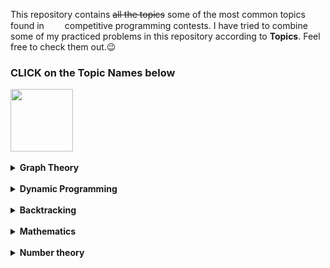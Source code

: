 This repository contains <del>all the topics</del> some of the most common topics found in  <img src = "asset/images.png" width = "25px" height = "15px"> competitive programming contests. I have tried to combine some of my practiced problems in this repository according to <b>Topics</b>. Feel free to check them out.😉


<h3>CLICK on the Topic Names below </h3>
<img width = "100px" align = "center" src = "https://cdn.dribbble.com/users/729829/screenshots/3975065/media/af0e87e1f3254324eeb80e489403c445.gif"> <br> <br>

<details>
<summary> 
<b>Graph Theory</b>
</summary>


<p align = "center"> <b>Concepts</b> </p>

1. [BFS](https://github.com/khalid586/Competitive-programming-Topics/blob/main/Graph%20theory/Concepts/BFS_.cpp)

1. [BFS traversal[Level of a tree]](https://github.com/khalid586/Competitive-programming-Topics/blob/main/Graph%20theory/Concepts/BFS%20traversal%5BLevel%20of%20a%20tree%5D.cpp)

1. [DFS](https://github.com/khalid586/Competitive-programming-Topics/blob/main/Graph%20theory/Concepts/DFS.cpp)

1. [Bipartite Graph checking](https://github.com/khalid586/Competitive-programming-Topics/blob/main/Graph%20theory/Concepts/Bipartite%20Graph%20checking.cpp)

1. [Cycle detection of undirected graph and printing the cycle](https://github.com/khalid586/Competitive-programming-Topics/blob/main/Graph%20theory/Concepts/Cycle%20detection%20of%20undirected%20graph%20and%20printing%20the%20cycle.cpp)

1. [Cycle detection on DAG[using BFS]](https://github.com/khalid586/Competitive-programming-Topics/blob/main/Graph%20theory/Concepts/Cycle%20detection%20on%20DAG%5Busing%20BFS%5D.cpp)

1. [Finding all paths(starting from 1) in an undirected graph](https://github.com/khalid586/Competitive-programming-Topics/blob/main/Graph%20theory/Concepts/Finding%20all%20paths(starting%20from%201)%20in%20an%20undirected%20graph.cpp)



1. [TopSort to generate all orderings & detect cycle](https://github.com/khalid586/Competitive-programming-Topics/blob/main/Graph%20theory/Concepts/TopSort%20to%20generate%20all%20orderings%20%26%20detect%20cycle.cpp)

1. [TopSort](https://github.com/khalid586/Competitive-programming-Topics/blob/main/Graph%20theory/Concepts/TopSort.cpp)

1. [TopSort[BFS (kahn's algo)]](https://github.com/khalid586/Competitive-programming-Topics/blob/main/Graph%20theory/Concepts/TopSort%5BBFS%20(kahn's%20algo)%5D.cpp)

1. [Dijkstra](https://github.com/khalid586/Competitive-programming-Topics/blob/main/Graph%20theory/Concepts/dijkstra.cpp)

1. [Dijkstra (using set)](https://github.com/khalid586/Competitive-programming-Topics/blob/main/Graph%20theory/Concepts/dijkstra%20%5B%20using%20set%5D.cpp)


<p align = "center"> <b>Problems</b> </p>

<details>
<summary> 
<b>BFS & DFS traversal</b>
</summary>

1. [Aizu - ALDS1_11_C](https://github.com/khalid586/Competitive-programming-Topics/blob/main/Graph%20theory/Problems/BFS%20%26%20DFS%20traversal/Aizu%20-%20ALDS1_11_C.cpp)

1. [Aizu ALDS1_11_A.cpp](https://github.com/khalid586/Competitive-programming-Topics/blob/main/Graph%20theory/Problems/BFS%20%26%20DFS%20traversal/Aizu%20ALDS1_11_A.cpp)

1. [Aizu ALDS1_11_B.cpp](https://github.com/khalid586/Competitive-programming-Topics/blob/main/Graph%20theory/Problems/BFS%20%26%20DFS%20traversal/Aizu%20ALDS1_11_B.cpp)

</details>

<details>
<summary> 
<b>Bipartite graph checking</b>
</summary>

1. [CodeForces 862B_Mahmoud and Ehab and the bipartiteness](https://github.com/khalid586/Competitive-programming-Topics/blob/main/Graph%20theory/Problems/Bipartite%20graph%20checking/CodeForces%20862B_Mahmoud%20and%20Ehab%20and%20the%20bipartiteness.cpp)

1. [SPOJ A Bug's life](https://github.com/khalid586/Competitive-programming-Topics/blob/main/Graph%20theory/Problems/Bipartite%20graph%20checking/SPOJ%20A%20Bug's%20life.cpp)

1. [UVA_10004_Bicoloring](https://github.com/khalid586/Competitive-programming-Topics/blob/main/Graph%20theory/Problems/Bipartite%20graph%20checking/UVA_10004_Bicoloring.cpp)

</details>

<details>
<summary> 
<b>Connected Components</b>
</summary>

1. [UVa 459 - Graph Connectivity](https://github.com/khalid586/Competitive-programming-Topics/blob/main/Graph%20theory/Problems/Connected%20components/UVa%20459%20-%20Graph%20Connectivity.cpp)

</details>

<details>
<summary> 
<b>Grid Problems</b>
</summary>

1. [CSES Labyrinth](https://github.com/khalid586/Competitive-programming-Topics/blob/main/Graph%20theory/Problems/Grid%20problems/CSES%20Labyrinth.cpp)

1. [CSES counting rooms](https://github.com/khalid586/Competitive-programming-Topics/blob/main/Graph%20theory/Problems/Grid%20problems/CSES%20counting%20rooms.cpp)

1. [CSES counting rooms[BFS]](https://github.com/khalid586/Competitive-programming-Topics/blob/main/Graph%20theory/Problems/Grid%20problems/CSES%20counting%20rooms%5BBFS%5D.cpp)

1. [LightOJ 1012_Guilty Prince](https://github.com/khalid586/Competitive-programming-Topics/blob/main/Graph%20theory/Problems/Grid%20problems/LightOJ%201012_Guilty%20Prince.cpp)

1. [UVA 572 Oil Deposits](https://github.com/khalid586/Competitive-programming-Topics/blob/main/Graph%20theory/Problems/Grid%20problems/UVA%20572%20Oil%20Deposits.cpp)

1. [UVa 11094](https://github.com/khalid586/Competitive-programming-Topics/blob/main/Graph%20theory/Problems/Grid%20problems/UVa%2011094.cpp)

1. [UVa 11953](https://github.com/khalid586/Competitive-programming-Topics/blob/main/Graph%20theory/Problems/Grid%20problems/UVa%2011953.cpp)

1. [UVa 871](https://github.com/khalid586/Competitive-programming-Topics/blob/main/Graph%20theory/Problems/Grid%20problems/UVa%20871.cpp)

</details>

<details>
<summary> 
<b>Topological Sort</b>
</summary>

1. [CSES Course Schedule](https://github.com/khalid586/Competitive-programming-Topics/blob/main/Graph%20theory/Problems/Topological%20sort/CSES%20Course%20Schedule.cpp)

1. [UVA10305 OrderingTasks(BFS used)](https://github.com/khalid586/Competitive-programming-Topics/blob/main/Graph%20theory/Problems/Topological%20sort/UVA10305%20OrderingTasks%5BBFS%20used%5D.cpp)

1. [UVa 10305 order Tasks(DFS used)](https://github.com/khalid586/Competitive-programming-Topics/blob/main/Graph%20theory/Problems/Topological%20sort/UVa%2010305%20order%20Tasks%5BDFS%20used%5D.cpp)

1. [UVa 11504 dominos](https://github.com/khalid586/Competitive-programming-Topics/blob/main/Graph%20theory/Problems/Topological%20sort/UVa%2011504%20dominos.cpp)

1. [UVa 872 ordering.cpp](https://github.com/khalid586/Competitive-programming-Topics/blob/main/Graph%20theory/Problems/Topological%20sort/UVa%20872%20ordering.cpp)

</details>

<details>
<summary><b>CSES,Toph,LightOj problems</b></summary>

1. [CSES Building Roads_1666(connected components)](https://github.com/khalid586/Competitive-programming-Topics/blob/main/Graph%20theory/Problems/CSES%20Building%20Roads_1666%5Bconnected%20components%5D.cpp)

1. [CSES Building Teams_1668](https://github.com/khalid586/Competitive-programming-Topics/blob/main/Graph%20theory/Problems/CSES%20Building%20Teams_1668.cpp)

1. [CSES Shortest Routes I](https://github.com/khalid586/Competitive-programming-Topics/blob/main/Graph%20theory/Problems/CSES%20Shortest%20Routes%20I.cpp)

1. [CSES message route_1667](https://github.com/khalid586/Competitive-programming-Topics/blob/main/Graph%20theory/Problems/CSES%20message%20route_1667.cpp)

1. [CSES round_trip_1669](https://github.com/khalid586/Competitive-programming-Topics/blob/main/Graph%20theory/Problems/CSES%20round_trip_1669.cpp)

1. [CodeForces_24A_Ring road](https://github.com/khalid586/Competitive-programming-Topics/blob/main/Graph%20theory/Problems/CodeForces_24A_Ring%20road.cpp)

1. [LightOJ1094_Farthest Nodes in a Tree](https://github.com/khalid586/Competitive-programming-Topics/blob/main/Graph%20theory/Problems/LightOJ1094_Farthest%20Nodes%20in%20a%20Tree.cpp)

1. [Atcoder 54C One-stroke Path](https://github.com/khalid586/Competitive-programming-Topics/blob/main/Graph%20theory/Problems/atcoder%2054C%20One-stroke%20Path.cpp)

</details>

</details>

<br>

<details>
<summary> 
<b>Dynamic Programming</b>
</summary>

<p align = "center"> <b>Problems</b> </p>

1. [CSES Coin Combinations I](https://github.com/khalid586/Competitive-programming-Topics/blob/main/Dynamic%20programming/CSES%20Coin%20Combinations%20I.cpp)

1. [CSES Coin Combinations II](https://github.com/khalid586/Competitive-programming-Topics/blob/main/Dynamic%20programming/CSES%20Coin%20Combinations%20II.cpp)

1. [CSES Dice Combinations](https://github.com/khalid586/Competitive-programming-Topics/blob/main/Dynamic%20programming/CSES%20Dice%20Combinations.cpp)

1. [CSES Grid Paths](https://github.com/khalid586/Competitive-programming-Topics/blob/main/Dynamic%20programming/CSES%20Grid%20Paths.cpp)

1. [CSES Removing Digits](https://github.com/khalid586/Competitive-programming-Topics/blob/main/Dynamic%20programming/CSES%20Removing%20Digits.cpp)

1. [Frog 1 AtCoder - dp_a](https://github.com/khalid586/Competitive-programming-Topics/blob/main/Dynamic%20programming/Frog%201%20AtCoder%20-%20dp_a%20.cpp)

1. [Frog 2 AtCoder - dp_b](https://github.com/khalid586/Competitive-programming-Topics/blob/main/Dynamic%20programming/Frog%202%20AtCoder%20-%20dp_b.cpp)

1. [Vacation AtCoder - dp_c](https://github.com/khalid586/Competitive-programming-Topics/blob/main/Dynamic%20programming/Vacation%20AtCoder%20-%20dp_c.cpp)



</details>

<br>

<details>
<summary> 
<b>Backtracking</b>
</summary>

<p align = "center"> <b>Concepts</b> </p>

1. [Generate all permutations](https://github.com/khalid586/Competitive-programming-Topics/blob/main/Backtracking/Concepts/Generate%20all%20permutations.cpp)

<p align = "center"> <b>Problems</b> </p>

1. [CSES creating strings](https://github.com/khalid586/Competitive-programming-Topics/blob/main/Backtracking/Problems/CSES%20creating%20strings.cpp)
</details>

<br>

<details>
<summary> <b>Mathematics</b> </summary>

<p align = "center"> <b>Concepts</b> </p>

1. [Multiplication of two large numbers](https://github.com/khalid586/Competitive-programming-Topics/blob/main/Math%20concepts%20%26%20problems/Basic%20maths%20concepts/Multiplication%20of%20two%20large%20numbers.cpp)
1. [Quotient and remainder of a very large number](https://github.com/khalid586/Competitive-programming-Topics/blob/main/Math%20concepts%20%26%20problems/Basic%20maths%20concepts/Quotient%20and%20remainder%20of%20a%20very%20large%20number.cpp)


<p align = "center"> <b>Problems</b> </p>

1. [CodeForces 1370A Maximum GCD](https://github.com/khalid586/Competitive-programming-Topics/blob/main/Math%20concepts%20%26%20problems/Problems/CodeForces%201370A%20Maximum%20GCD.cpp)
1. [CodeForces 987C_Three displays](https://github.com/khalid586/Competitive-programming-Topics/blob/main/Math%20concepts%20%26%20problems/Problems/CodeForces%20987C_Three%20displays.cpp)
1. [Di-visible Confusion](https://github.com/khalid586/Competitive-programming-Topics/blob/main/Math%20concepts%20%26%20problems/Problems/Di-visible%20Confusion.cpp)
1. [Divisors 2 SPOJ - DIV2](https://github.com/khalid586/Competitive-programming-Topics/blob/main/Math%20concepts%20%26%20problems/Problems/Divisors%202%20SPOJ%20-%20DIV2.cpp)
1. [Fadi and LCM CodeForces - 1285C](https://github.com/khalid586/Competitive-programming-Topics/blob/main/Math%20concepts%20%26%20problems/Problems/Fadi%20and%20LCM%20CodeForces%20-%201285C.cpp)
1. [HackerRank constructing-a-number_Constructing a Number](https://github.com/khalid586/Competitive-programming-Topics/blob/main/Math%20concepts%20%26%20problems/Problems/HackerRank%20constructing-a-number_Constructing%20a%20Number.cpp)
1. [IP Checking LightOJ - 1354](https://github.com/khalid586/Competitive-programming-Topics/blob/main/Math%20concepts%20%26%20problems/Problems/IP%20Checking%20LightOJ%20-%201354.cpp)
1. [Positive Negative Sign LightOJ - 1294](https://github.com/khalid586/Competitive-programming-Topics/blob/main/Math%20concepts%20%26%20problems/Problems/Positive%20Negative%20Sign%20LightOJ%20-%201294.cpp)
1. [Power Sequence CodeForces - 1397B](https://github.com/khalid586/Competitive-programming-Topics/blob/main/Math%20concepts%20%26%20problems/Problems/Power%20Sequence%20CodeForces%20-%201397B.cpp)
1. [Swords CodeForces - 1216D](https://github.com/khalid586/Competitive-programming-Topics/blob/main/Math%20concepts%20%26%20problems/Problems/Swords%20CodeForces%20-%201216D.cpp)


</details>

<br>

<details>
<summary> 
<b>Number theory</b>
</summary>

<p align = "center"> <b>Concepts</b> </p>

1. [BigMod](https://github.com/khalid586/Competitive-programming-Topics/blob/main/Number%20Theory/Basic%20Number%20theory%20concepts/BigMod.cpp)
1. [Number of Divisors of N using prime factorization](https://github.com/khalid586/Competitive-programming-Topics/blob/main/Number%20Theory/Basic%20Number%20theory%20concepts/Number%20of%20Divisors%20of%20N%20using%20prime%20factorization.cpp)
1. [Smallest Prime Factor](https://github.com/khalid586/Competitive-programming-Topics/blob/main/Number%20Theory/Basic%20Number%20theory%20concepts/SPF.cpp)

<p align = "center"> <b>Problems</b> </p>

1. [A Missing Factor Gym - 310911K](https://github.com/khalid586/Competitive-programming-Topics/blob/main/Number%20Theory/Problems/A%20Missing%20Factor%20Gym%20-%20310911K.cpp)
1. [Again Prime No Time. UVA - 10780](https://github.com/khalid586/Competitive-programming-Topics/blob/main/Number%20Theory/Problems/Again%20Prime%20No%20Time.%20UVA%20-%2010780.cpp)
1. [CF 1051B Relatively Prime Pairs](https://github.com/khalid586/Competitive-programming-Topics/blob/main/Number%20Theory/Problems/CF%201051B%20Relatively%20Prime%20Pairs.cpp)
1. [CF Gym - 310911G](https://github.com/khalid586/Competitive-programming-Topics/blob/main/Number%20Theory/Problems/CF%20Gym%20-%20310911G.cpp)
1. [CSES common divisors](https://github.com/khalid586/Competitive-programming-Topics/blob/main/Number%20Theory/Problems/CSES%20common%20divisors.cpp)
1. [Chef and Prime Divisors CodeChef - CHAPD](https://github.com/khalid586/Competitive-programming-Topics/blob/main/Number%20Theory/Problems/Chef%20and%20Prime%20Divisors%20CodeChef%20-%20CHAPD.cpp)
1. [Codeforces Gym - 310911H](https://github.com/khalid586/Competitive-programming-Topics/blob/main/Number%20Theory/Problems/Codeforces%20Gym%20-%20310911H%20.cpp)
1. [Common Divisors CodeForces - 1203C](https://github.com/khalid586/Competitive-programming-Topics/blob/main/Number%20Theory/Problems/Common%20Divisors%20CodeForces%20-%201203C.cpp)
1. [Count the factors UVA - 10699 ](https://github.com/khalid586/Competitive-programming-Topics/blob/main/Number%20Theory/Problems/Count%20the%20factors%20UVA%20-%2010699%20.cpp)
1. [Divisor Summation SPOJ - DIVSUM](https://github.com/khalid586/Competitive-programming-Topics/blob/main/Number%20Theory/Problems/Divisor%20Summation%20SPOJ%20-%20DIVSUM.cpp)
1. [Goldbach's Conjecture LightOJ - 1259](https://github.com/khalid586/Competitive-programming-Topics/blob/main/Number%20Theory/Problems/Goldbach's%20Conjecture%20LightOJ%20-%201259%20.cpp)
1. [Iftar Party LightOJ - 1014](https://github.com/khalid586/Competitive-programming-Topics/blob/main/Number%20Theory/Problems/Iftar%20Party%20LightOJ%20-%201014.cpp)
1. [Intelligent Factorial Factorization LightOJ - 1035](https://github.com/khalid586/Competitive-programming-Topics/blob/main/Number%20Theory/Problems/Intelligent%20Factorial%20Factorization%20LightOJ%20-%201035.cpp)
1. [SPOJ - TDPRIMES](https://github.com/khalid586/Competitive-programming-Topics/blob/main/Number%20Theory/Problems/SPOJ%20-%20TDPRIMES.cpp)
1. [Trailing Zeroes (I) LightOJ - 1028](https://github.com/khalid586/Competitive-programming-Topics/blob/main/Number%20Theory/Problems/Trailing%20Zeroes%20(I)%20LightOJ%20-%201028.cpp)
1. [Twin Primes UVA - 10394](https://github.com/khalid586/Competitive-programming-Topics/blob/main/Number%20Theory/Problems/Twin%20Primes%20UVA%20-%2010394.cpp)
1. [UVa 374](https://github.com/khalid586/Competitive-programming-Topics/blob/main/Number%20Theory/Problems/UVa%20374.cpp)
1. [UVa12856 - Counting substhreengs](https://github.com/khalid586/Competitive-programming-Topics/blob/main/Number%20Theory/Problems/UVa12856%20-%20Counting%20substhreengs.cpp.cpp)
1. [Uva 136 Ugly numbers](https://github.com/khalid586/Competitive-programming-Topics/blob/main/Number%20Theory/Problems/Uva%20136%20Ugly%20numbers.cpp)
1. [spf_lpf_divisors](https://github.com/khalid586/Competitive-programming-Topics/blob/main/Number%20Theory/Problems/spf_lpf_divisors.cpp)


</details>

<br>

<!--


5. Number theory
6. prefix sum
7. Segment tree
8. Sorting and Searching

-->